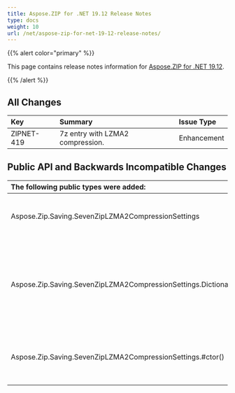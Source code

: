 ```yaml
---
title: Aspose.ZIP for .NET 19.12 Release Notes
type: docs
weight: 10
url: /net/aspose-zip-for-net-19-12-release-notes/
---
```


{{% alert color="primary" %}} 

This page contains release notes information for [Aspose.ZIP for .NET 19.12](https://downloads.aspose.com/zip/net/new-releases/aspose.zip-for-.net-19.12/).

{{% /alert %}} 


## **All Changes**

|**Key**|**Summary**|**Issue Type**|
| :- | :- | :- |
|ZIPNET-419|7z entry with LZMA2 compression.|Enhancement|
## **Public API and Backwards Incompatible Changes**

|**The following public types were added:**|**Description**|
| :- | :- |
|Aspose.Zip.Saving.SevenZipLZMA2CompressionSettings|Settings for LZMA2 compression method within the 7z archive.|
|Aspose.Zip.Saving.SevenZipLZMA2CompressionSettings.DictionarySize|Dictionary (history buffer) size indicates how many bytes of the recently processed uncompressed data is kept in memory.|
|Aspose.Zip.Saving.SevenZipLZMA2CompressionSettings.#ctor()|Instantiates settings for LZMA2 compression with dictionary size given.|



